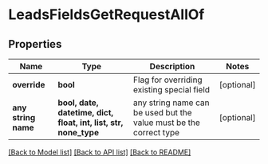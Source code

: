 # LeadsFieldsGetRequestAllOf


## Properties
Name | Type | Description | Notes
------------ | ------------- | ------------- | -------------
**override** | **bool** | Flag for overriding existing special field | [optional] 
**any string name** | **bool, date, datetime, dict, float, int, list, str, none_type** | any string name can be used but the value must be the correct type | [optional]

[[Back to Model list]](../README.md#documentation-for-models) [[Back to API list]](../README.md#documentation-for-api-endpoints) [[Back to README]](../README.md)


